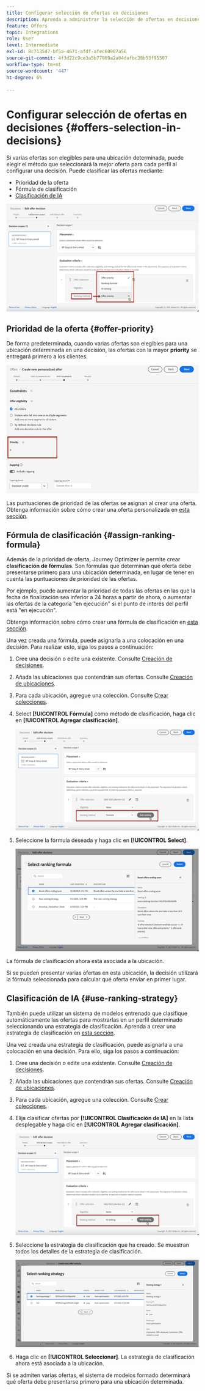 ```yaml
---
title: Configurar selección de ofertas en decisiones
description: Aprenda a administrar la selección de ofertas en decisiones
feature: Offers
topic: Integrations
role: User
level: Intermediate
exl-id: 8c7135d7-bf5a-4671-afdf-afec60907a56
source-git-commit: 4f3d22c9ce3a5b77969a2a04dafbc28b53f95507
workflow-type: tm+mt
source-wordcount: '447'
ht-degree: 6%

---
```


# Configurar selección de ofertas en decisiones {#offers-selection-in-decisions}

Si varias ofertas son elegibles para una ubicación determinada, puede elegir el método que seleccionará la mejor oferta para cada perfil al configurar una decisión. Puede clasificar las ofertas mediante:
* Prioridad de la oferta
* Fórmula de clasificación
* [Clasificación de IA](#use-ranking-strategy)

![](../assets/offer-rank-by.png)

## Prioridad de la oferta {#offer-priority}

De forma predeterminada, cuando varias ofertas son elegibles para una ubicación determinada en una decisión, las ofertas con la mayor **priority** se entregará primero a los clientes.

![](../assets/offer-priority.png)

Las puntuaciones de prioridad de las ofertas se asignan al crear una oferta. Obtenga información sobre cómo crear una oferta personalizada en [esta sección](../offer-library/creating-personalized-offers.md).

## Fórmula de clasificación {#assign-ranking-formula}

Además de la prioridad de oferta, Journey Optimizer le permite crear **clasificación de fórmulas**. Son fórmulas que determinan qué oferta debe presentarse primero para una ubicación determinada, en lugar de tener en cuenta las puntuaciones de prioridad de las ofertas.

Por ejemplo, puede aumentar la prioridad de todas las ofertas en las que la fecha de finalización sea inferior a 24 horas a partir de ahora, o aumentar las ofertas de la categoría &quot;en ejecución&quot; si el punto de interés del perfil está &quot;en ejecución&quot;.

Obtenga información sobre cómo crear una fórmula de clasificación en [esta sección](../ranking/create-ranking-formulas.md).

Una vez creada una fórmula, puede asignarla a una colocación en una decisión. Para realizar esto, siga los pasos a continuación:

1. Cree una decisión o edite una existente. Consulte [Creación de decisiones](../offer-activities/create-offer-activities.md).

1. Añada las ubicaciones que contendrán sus ofertas. Consulte [Creación de ubicaciones](../offer-library/creating-placements.md).

1. Para cada ubicación, agregue una colección. Consulte [Crear colecciones](../offer-library/creating-collections.md).

1. Select **[!UICONTROL Fórmula]** como método de clasificación, haga clic en **[!UICONTROL Agregar clasificación]**.

   ![](../assets/offer-activity-ranking.png)

1. Seleccione la fórmula deseada y haga clic en **[!UICONTROL Select]**.

   ![](../assets/ranking-selection.png)

La fórmula de clasificación ahora está asociada a la ubicación.

Si se pueden presentar varias ofertas en esta ubicación, la decisión utilizará la fórmula seleccionada para calcular qué oferta enviar en primer lugar.

## Clasificación de IA {#use-ranking-strategy}

<!--If you are an [Adobe Experience Platform](https://experienceleague.adobe.com/docs/experience-platform/landing/home.html){target="_blank"} user leveraging the **Offer Decisioning** application service,-->

También puede utilizar un sistema de modelos entrenado que clasifique automáticamente las ofertas para mostrarlas en un perfil determinado seleccionando una estrategia de clasificación. Aprenda a crear una estrategia de clasificación en [esta sección](../ranking/create-ranking-strategies.md).

Una vez creada una estrategia de clasificación, puede asignarla a una colocación en una decisión. Para ello, siga los pasos a continuación:

1. Cree una decisión o edite una existente. Consulte [Creación de decisiones](../offer-activities/create-offer-activities.md).

1. Añada las ubicaciones que contendrán sus ofertas. Consulte [Creación de ubicaciones](../offer-library/creating-placements.md).

1. Para cada ubicación, agregue una colección. Consulte [Crear colecciones](../offer-library/creating-collections.md).

1. Elija clasificar ofertas por **[!UICONTROL Clasificación de IA]** en la lista desplegable y haga clic en **[!UICONTROL Agregar clasificación]**.

   ![](../assets/ranking-selection-ai-ranking.png)

1. Seleccione la estrategia de clasificación que ha creado. Se muestran todos los detalles de la estrategia de clasificación.

   ![](../assets/ranking-selection-ai-ranking-selected.png)

1. Haga clic en **[!UICONTROL Seleccionar]**. La estrategia de clasificación ahora está asociada a la ubicación.

Si se admiten varias ofertas, el sistema de modelos formado determinará qué oferta debe presentarse primero para una ubicación determinada.

